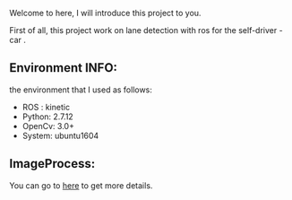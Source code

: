 Welcome to here,  I will introduce this project to you.

First of all, this project work on lane detection with ros for the self-driver -car .
 
## Environment INFO:

the environment that I used as follows:

* ROS : kinetic
* Python: 2.7.12
* OpenCv: 3.0+
* System:  ubuntu1604

## ImageProcess:

You can go to [here](https://github.com/georgesung/advanced_lane_detection) to get more details.

